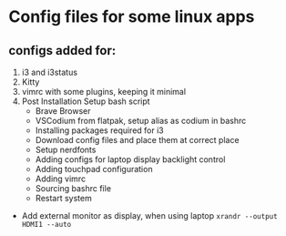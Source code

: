 # Config files for some linux apps
## configs added for:
1. i3 and i3status
2. Kitty
3. vimrc with some plugins, keeping it minimal
4. Post Installation Setup bash script
   * Brave Browser
   * VSCodium from flatpak, setup alias as codium in bashrc
   * Installing packages required for i3
   * Download config files and place them at correct place
   * Setup nerdfonts
   * Adding configs for laptop display backlight control
   * Adding touchpad configuration
   * Adding vimrc
   * Sourcing bashrc file
   * Restart system


* Add external monitor as display, when using laptop
`xrandr --output HDMI1 --auto`
